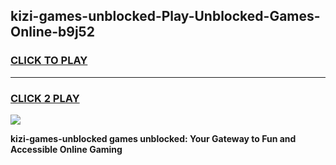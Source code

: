 
## kizi-games-unblocked-Play-Unblocked-Games-Online-b9j52
<h3>
<a href="https://premium76.site?title=kizi-games-unblocked&ref=25A">CLICK TO PLAY</a></h3>
<hr>

<h3>
<a href="https://premium76.site?title=kizi-games-unblocked&ref=25A">CLICK 2 PLAY</a>
  
</h3>

<a href="https://premium76.site?title=kizi-games-unblocked&ref=25A"><img src="https://clearcache.store/games.png"></a>


**kizi-games-unblocked games unblocked: Your Gateway to Fun and Accessible Online Gaming**
